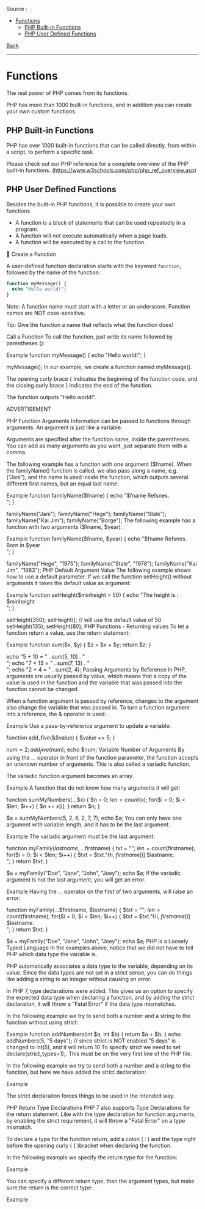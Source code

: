 
Source : 

- [Functions](#functions)
  - [PHP Built-in Functions](#php-built-in-functions)
  - [PHP User Defined Functions](#php-user-defined-functions)

[Back](../readme.md)

---



# Functions

The real power of PHP comes from its functions.

PHP has more than 1000 built-in functions, and in addition you can create your own custom functions.

## PHP Built-in Functions

PHP has over 1000 built-in functions that can be called directly, from within a script, to perform a specific task.

Please check out our PHP reference for a complete overview of the PHP built-in functions. (https://www.w3schools.com/php/php_ref_overview.asp)

## PHP User Defined Functions

Besides the built-in PHP functions, it is possible to create your own functions.

- A function is a block of statements that can be used repeatedly in a program.
- A function will not execute automatically when a page loads.
- A function will be executed by a call to the function.

🔔 Create a Function

A user-defined function declaration starts with the keyword `function`, followed by the name of the function:

```php
function myMessage() {
  echo "Hello world!";
}

```

Note: A function name must start with a letter or an underscore. Function names are NOT case-sensitive.

Tip: Give the function a name that reflects what the function does!

Call a Function
To call the function, just write its name followed by parentheses ():

Example
function myMessage() {
  echo "Hello world!";
}

myMessage();
In our example, we create a function named myMessage().

The opening curly brace { indicates the beginning of the function code, and the closing curly brace } indicates the end of the function.

The function outputs "Hello world!".

ADVERTISEMENT

PHP Function Arguments
Information can be passed to functions through arguments. An argument is just like a variable.

Arguments are specified after the function name, inside the parentheses. You can add as many arguments as you want, just separate them with a comma.

The following example has a function with one argument ($fname). When the familyName() function is called, we also pass along a name, e.g. ("Jani"), and the name is used inside the function, which outputs several different first names, but an equal last name:

Example
function familyName($fname) {
  echo "$fname Refsnes.<br>";
}

familyName("Jani");
familyName("Hege");
familyName("Stale");
familyName("Kai Jim");
familyName("Borge");
The following example has a function with two arguments ($fname, $year):

Example
function familyName($fname, $year) {
  echo "$fname Refsnes. Born in $year <br>";
}

familyName("Hege", "1975");
familyName("Stale", "1978");
familyName("Kai Jim", "1983");
PHP Default Argument Value
The following example shows how to use a default parameter. If we call the function setHeight() without arguments it takes the default value as argument:

Example
function setHeight($minheight = 50) {
  echo "The height is : $minheight <br>";
}

setHeight(350);
setHeight(); // will use the default value of 50
setHeight(135);
setHeight(80);
PHP Functions - Returning values
To let a function return a value, use the return statement:

Example
function sum($x, $y) {
  $z = $x + $y;
  return $z;
}

echo "5 + 10 = " . sum(5, 10) . "<br>";
echo "7 + 13 = " . sum(7, 13) . "<br>";
echo "2 + 4 = " . sum(2, 4);
Passing Arguments by Reference
In PHP, arguments are usually passed by value, which means that a copy of the value is used in the function and the variable that was passed into the function cannot be changed.

When a function argument is passed by reference, changes to the argument also change the variable that was passed in. To turn a function argument into a reference, the & operator is used:

Example
Use a pass-by-reference argument to update a variable:

function add_five(&$value) {
  $value += 5;
}

$num = 2;
add_five($num);
echo $num;
Variable Number of Arguments
By using the ... operator in front of the function parameter, the function accepts an unknown number of arguments. This is also called a variadic function.

The variadic function argument becomes an array.

Example
A function that do not know how many arguments it will get:

function sumMyNumbers(...$x) {
  $n = 0;
  $len = count($x);
  for($i = 0; $i < $len; $i++) {
    $n += $x[$i];
  }
  return $n;
}

$a = sumMyNumbers(5, 2, 6, 2, 7, 7);
echo $a;
You can only have one argument with variable length, and it has to be the last argument.

Example
The variadic argument must be the last argument:

function myFamily($lastname, ...$firstname) {
  txt = "";
  $len = count($firstname);
  for($i = 0; $i < $len; $i++) {
    $txt = $txt."Hi, $firstname[$i] $lastname.<br>";
  }
  return $txt;
}

$a = myFamily("Doe", "Jane", "John", "Joey");
echo $a;
If the variadic argument is not the last argument, you will get an error.

Example
Having the ... operator on the first of two arguments, will raise an error:

function myFamily(...$firstname, $lastname) {
  $txt = "";
  $len = count($firstname);
  for($i = 0; $i < $len; $i++) {
    $txt = $txt."Hi, $firstname[$i] $lastname.<br>";
  }
  return $txt;
}

$a = myFamily("Doe", "Jane", "John", "Joey");
echo $a;
PHP is a Loosely Typed Language
In the examples above, notice that we did not have to tell PHP which data type the variable is.

PHP automatically associates a data type to the variable, depending on its value. Since the data types are not set in a strict sense, you can do things like adding a string to an integer without causing an error.

In PHP 7, type declarations were added. This gives us an option to specify the expected data type when declaring a function, and by adding the strict declaration, it will throw a "Fatal Error" if the data type mismatches.

In the following example we try to send both a number and a string to the function without using strict:

Example
function addNumbers(int $a, int $b) {
  return $a + $b;
}
echo addNumbers(5, "5 days");
// since strict is NOT enabled "5 days" is changed to int(5), and it will return 10
To specify strict we need to set declare(strict_types=1);. This must be on the very first line of the PHP file.

In the following example we try to send both a number and a string to the function, but here we have added the strict declaration:

Example
<?php declare(strict_types=1); // strict requirement

function addNumbers(int $a, int $b) {
  return $a + $b;
}
echo addNumbers(5, "5 days");
// since strict is enabled and "5 days" is not an integer, an error will be thrown
?>
The strict declaration forces things to be used in the intended way.

PHP Return Type Declarations
PHP 7 also supports Type Declarations for the return statement. Like with the type declaration for function arguments, by enabling the strict requirement, it will throw a "Fatal Error" on a type mismatch.

To declare a type for the function return, add a colon ( : ) and the type right before the opening curly ( { )bracket when declaring the function.

In the following example we specify the return type for the function:

Example
<?php declare(strict_types=1); // strict requirement
function addNumbers(float $a, float $b) : float {
  return $a + $b;
}
echo addNumbers(1.2, 5.2);
?>
You can specify a different return type, than the argument types, but make sure the return is the correct type:

Example
<?php declare(strict_types=1); // strict requirement
function addNumbers(float $a, float $b) : int {
  return (int)($a + $b);
}
echo addNumbers(1.2, 5.2);

🔚